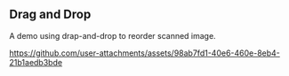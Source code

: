 ## Drag and Drop

A demo using drap-and-drop to reorder scanned image.





https://github.com/user-attachments/assets/98ab7fd1-40e6-460e-8eb4-21b1aedb3bde



